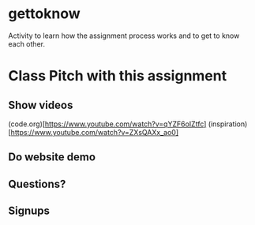 # gettoknow
Activity to learn how the assignment process works and to get to know each other.

# Class Pitch with this assignment

## Show videos
(code.org)[https://www.youtube.com/watch?v=qYZF6oIZtfc]
(inspiration)[https://www.youtube.com/watch?v=ZXsQAXx_ao0]

## Do website demo

## Questions?

## Signups
